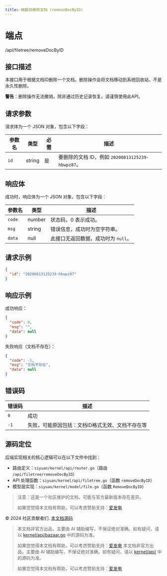 ```yaml
---
title: 根据ID删除文档 (removeDocByID)
---
```

# 端点

/api/filetree/removeDocByID

## 接口描述

本接口用于根据文档ID删除一个文档。删除操作会将文档移动到系统回收站，不是永久性删除。

**警告**：删除操作无法撤销，除非通过历史记录恢复。请谨慎使用此API。

## 请求参数

请求体为一个 JSON 对象，包含以下字段：

| 参数名 | 类型 | 必需 | 描述 |
| --- | --- | --- | --- |
| `id` | string | 是 | 要删除的文档 ID，例如 `20200813125239-hbwpz87`。 |

## 响应体

成功时，响应体为一个 JSON 对象，包含以下字段：

| 参数名 | 类型 | 描述 |
| --- | --- | --- |
| `code` | number | 状态码，0 表示成功。 |
| `msg` | string | 错误信息，成功时为空字符串。 |
| `data` | null | 此接口无返回数据，成功时为 `null`。 |

## 请求示例

```json
{
  "id": "20200813125239-hbwpz87"
}
```

## 响应示例

成功响应：

```json
{
  "code": 0,
  "msg": "",
  "data": null
}
```

失败响应（文档不存在）：

```json
{
  "code": -1,
  "msg": "文档不存在",
  "data": null
}
```

## 错误码

| 错误码 | 描述 |
| --- | --- |
| `0` | 成功 |
| `-1` | 失败，可能原因包括：文档ID格式无效、文档不存在等 |

## 源码定位

后端实现相关的核心逻辑可以在以下文件中找到：

-   路由定义：`siyuan/kernel/api/router.go`（路由 `/api/filetree/removeDocByID`）
-   API 处理函数：`siyuan/kernel/api/filetree.go`（函数 `removeDocByID`）
-   模型层实现：`siyuan/kernel/model/file.go`（函数 `RemoveDocByID`）

> 注意：这是一个社区维护的文档，可能与官方最新版本存在差异。
> 
> 如果您觉得本文档有帮助，可以考虑赞助支持：[爱发电](https://afdian.com/a/leolee9086?tab=feed)

© 2024 社区贡献者们. [本文档源码](https://github.com/siyuan-note/siyuan-kernelApi-docs)
> 本文档非官方出品，主要由 AI 辅助编写，不保证绝对准确。如有疑问，请以 [kernel/api/bazaar.go](https://github.com/siyuan-note/siyuan/blob/master/kernel/api/bazaar.go) 中的源码为准。
> 
> 如果您觉得本文档有帮助，可以考虑赞助支持：[爱发电](https://afdian.com/a/leolee9086?tab=feed)
> 本文档非官方出品，主要由 AI 辅助编写，不保证绝对准确。如有疑问，请以 [kernel/api/](https://github.com/siyuan-note/siyuan/blob/master/kernel/api/) 中的源码为准。
> 
> 如果您觉得本文档有帮助，可以考虑赞助支持：[爱发电](https://afdian.com/a/leolee9086?tab=feed)
